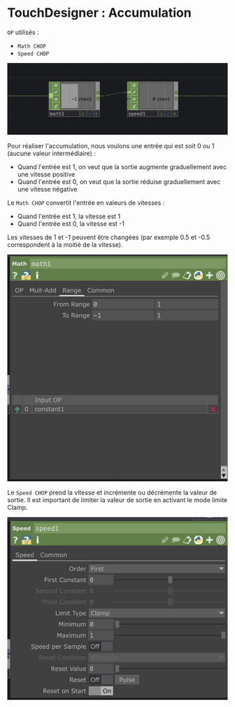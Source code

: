 # TouchDesigner : Accumulation

`OP` utilisés :
- `Math CHOP`
- `Speed CHOP`

![Réseau pour l'accumulation](./td_accumulation_reseau.png)

Pour réaliser l'accumulation, nous voulons une entrée qui est soit 0 ou 1 (aucune valeur intermédiaire) :
- Quand l'entrée est 1, on veut que la sortie augmente graduellement avec une vitesse positive
- Quand l'entrée est 0, on veut que la sortie réduise graduellement avec une vitesse négative

Le `Math CHOP` convertit l'entrée en valeurs de vitesses :
- Quand l'entrée est 1, la vitesse est 1
- Quand l'entrée est 0, la vitesse est -1

Les vitesses de 1 et -1 peuvent être changées (par exemple 0.5 et -0.5 correspondent à la moitié de la vitesse).

![Paramètres de math1 qui mappe une entrée entre 0 et 1 aux vitesses -1 et 1](./td_accumulation_math1.png)

Le `Speed CHOP` prend la vitesse et incrémente ou décrémente la valeur de sortie. Il est important de limiter la valeur de sortie en activant le mode limite Clamp.

![Paramètres de speed1](./td_accumulation_speed1.png)
